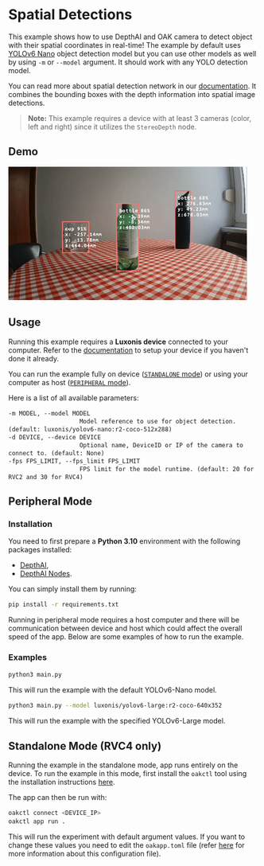 # Spatial Detections

This example shows how to use DepthAI and OAK camera to detect object with their spatial coordinates in real-time! The example by default uses [YOLOv6 Nano](https://zoo-rvc4.luxonis.com/luxonis/yolov6-nano/face58c4-45ab-42a0-bafc-19f9fee8a034) object detection model but you can use other models as well by using `-m` or `--model` argument. It should work with any YOLO detection model.

You can read more about spatial detection network in our [documentation](https://docs.luxonis.com/software/depthai-components/nodes/yolo_spatial_detection_network/). It combines the bounding boxes with the depth information into spatial image detections.

> **Note:** This example requires a device with at least 3 cameras (color, left and right) since it utilizes the `StereoDepth` node.

## Demo

![Exampe](media/spatial-detections.gif)

## Usage

Running this example requires a **Luxonis device** connected to your computer. Refer to the [documentation](https://docs.luxonis.com/software-v3/) to setup your device if you haven't done it already.

You can run the example fully on device ([`STANDALONE` mode](#standalone-mode-rvc4-only)) or using your computer as host ([`PERIPHERAL` mode](#peripheral-mode)).

Here is a list of all available parameters:

```
-m MODEL, --model MODEL
                    Model reference to use for object detection. (default: luxonis/yolov6-nano:r2-coco-512x288)
-d DEVICE, --device DEVICE
                    Optional name, DeviceID or IP of the camera to connect to. (default: None)
-fps FPS_LIMIT, --fps_limit FPS_LIMIT
                    FPS limit for the model runtime. (default: 20 for RVC2 and 30 for RVC4)
```

## Peripheral Mode

### Installation

You need to first prepare a **Python 3.10** environment with the following packages installed:

- [DepthAI](https://pypi.org/project/depthai/),
- [DepthAI Nodes](https://pypi.org/project/depthai-nodes/).

You can simply install them by running:

```bash
pip install -r requirements.txt
```

Running in peripheral mode requires a host computer and there will be communication between device and host which could affect the overall speed of the app. Below are some examples of how to run the example.

### Examples

```bash
python3 main.py
```

This will run the example with the default YOLOv6-Nano model.

```bash
python3 main.py --model luxonis/yolov6-large:r2-coco-640x352
```

This will run the example with the specified YOLOv6-Large model.

## Standalone Mode (RVC4 only)

Running the example in the standalone mode, app runs entirely on the device.
To run the example in this mode, first install the `oakctl` tool using the installation instructions [here](https://docs.luxonis.com/software-v3/oak-apps/oakctl).

The app can then be run with:

```bash
oakctl connect <DEVICE_IP>
oakctl app run .
```

This will run the experiment with default argument values. If you want to change these values you need to edit the `oakapp.toml` file (refer [here](https://docs.luxonis.com/software-v3/oak-apps/configuration/) for more information about this configuration file).
